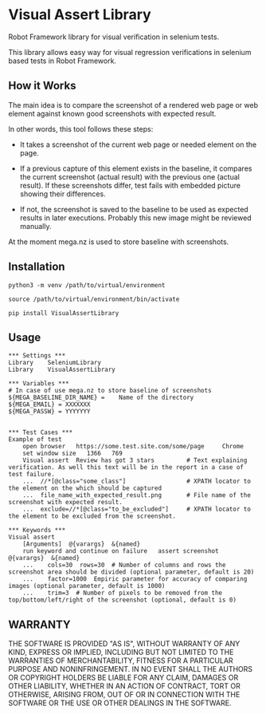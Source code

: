 Visual Assert Library
=====================
Robot Framework library for visual verification in selenium tests.

This library allows easy way for visual regression verifications in selenium based tests in Robot Framework.


How it Works
------------
The main idea is to compare the screenshot of a rendered web page or web element against known good screenshots with expected result.

In other words, this tool follows these steps:

- It takes a screenshot of the current web page or needed element on the page.

- If a previous capture of this element exists in the baseline, it compares the current screenshot (actual result) with the previous one (actual result). If these screenshots differ, test fails with embedded picture showing their differences.

- If not, the screenshot is saved to the baseline to be used as expected results in later executions. Probably this new image might be reviewed manually.

At the moment mega.nz is used to store baseline with screenshots.


Installation
------------

``python3 -m venv /path/to/virtual/environment``

``source /path/to/virtual/environment/bin/activate``

``pip install VisualAssertLibrary``


Usage
-----

    *** Settings ***
    Library    SeleniumLibrary
    Library    VisualAssertLibrary

    *** Variables ***
    # In case of use mega.nz to store baseline of screenshots
    ${MEGA_BASELINE_DIR_NAME} =    Name of the directory
    ${MEGA_EMAIL} = XXXXXXX
    ${MEGA_PASSW} = YYYYYYY


    *** Test Cases ***
    Example of test
        open browser   https://some.test.site.com/some/page     Chrome
        set window size   1366   769
        Visual assert  Review has got 3 stars         # Text explaining verification. As well this text will be in the report in a case of test failure.
        ...  //*[@class="some_class"]                 # XPATH locator to the element on the which should be captured
        ...  file_name_with_expected_result.png       # File name of the screenshot with expected result.
        ...  exclude=//*[@class="to_be_excluded"]     # XPATH locator to the element to be excluded from the screenshot.

    *** Keywords ***
    Visual assert
        [Arguments]  @{varargs}  &{named}
        run keyword and continue on failure   assert screenshot     @{varargs}  &{named}
        ...    cols=30  rows=30  # Number of columns and rows the screenshot area should be divided (optional parameter, default is 20)
        ...    factor=1000  Empiric parameter for accuracy of comparing images (optional parameter, default is 1000)
        ...    trim=3  # Number of pixels to be removed from the top/bottom/left/right of the screenshot (optional, default is 0)


WARRANTY
--------

THE SOFTWARE IS PROVIDED "AS IS", WITHOUT WARRANTY OF ANY KIND, EXPRESS OR
IMPLIED, INCLUDING BUT NOT LIMITED TO THE WARRANTIES OF MERCHANTABILITY, FITNESS
FOR A PARTICULAR PURPOSE AND NONINFRINGEMENT. IN NO EVENT SHALL THE AUTHORS OR
COPYRIGHT HOLDERS BE LIABLE FOR ANY CLAIM, DAMAGES OR OTHER LIABILITY, WHETHER
IN AN ACTION OF CONTRACT, TORT OR OTHERWISE, ARISING FROM, OUT OF OR IN
CONNECTION WITH THE SOFTWARE OR THE USE OR OTHER DEALINGS IN THE SOFTWARE.

